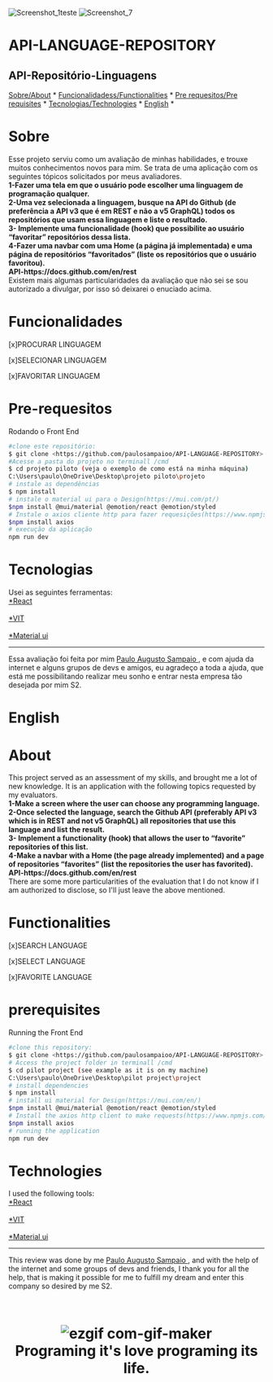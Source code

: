 
![Screenshot_1teste](https://user-images.githubusercontent.com/108671627/184571981-0a644030-d3c4-46e1-98dc-275a06b5b87c.png)
![Screenshot_7](https://user-images.githubusercontent.com/108671627/184572035-021bfd23-8cc4-4384-914d-65f424c3b106.png)

# API-LANGUAGE-REPOSITORY
<h2> API-Repositório-Linguagens </h2>
<a align="center">
<a href="#sobre">Sobre/About</a> *
<a href="#funcionalidades">Funcionalidadess/Functionalities</a> *
<a href="#pre-requesitos">Pre requesitos/Pre requisites</a> *
<a href="#tecnologias">Tecnologias/Technologies</a> *
<a href="#english">English</a> *


# Sobre
<p>Esse projeto serviu como um avaliação de minhas habilidades, e trouxe muitos conhecimentos novos para mim.
Se trata de uma aplicação com os seguintes tópicos solicitados por meus avaliadores.
<b><br/>1-Fazer uma tela em que o usuário pode escolher uma linguagem de programação qualquer.
<br/>2-Uma vez selecionada a linguagem, busque na API do Github (de preferência a API v3 que é em
REST e não a v5 GraphQL) todos os repositórios que usam essa linguagem e liste o resultado.
<br/>3- Implemente uma funcionalidade (hook) que possibilite ao usuário “favoritar” repositórios dessa
lista.
<br/>4-Fazer uma navbar com uma Home (a página já implementada) e uma página de repositórios 
“favoritados” (liste os repositórios que o usuário favoritou).
<br/>API-https://docs.github.com/en/rest</b>
<br> Existem mais algumas particularidades da avaliação que não sei se sou autorizado a divulgar,
por isso só deixarei o enuciado acima.
</p>


# Funcionalidades
<p> [x]PROCURAR LINGUAGEM</p>
<p> [x]SELECIONAR LINGUAGEM</p>
<p> [x]FAVORITAR LINGUAGEM</p>


# Pre-requesitos
Rodando o Front End
```bash
#clone este repositório:
$ git clone <https://github.com/paulosampaioo/API-LANGUAGE-REPOSITORY>
#Acesse a pasta do projeto no terminall /cmd
$ cd projeto piloto (veja o exemplo de como está na minha máquina)
C:\Users\paulo\OneDrive\Desktop\projeto piloto\projeto
# instale as dependências
$ npm install
# instale o material ui para o Design(https://mui.com/pt/)
$npm install @mui/material @emotion/react @emotion/styled
# Instale o axios cliente http para fazer requesições(https://www.npmjs.com/package/axios || https://www.devmedia.com.br/consumindo-uma-api-com-react-js-e-axios/42900 ).
$npm install axios
# execução da aplicação
npm run dev

```
# Tecnologias
Usei as seguintes ferramentas:
<br><a href="https://reactrouter.com/"> *React </a></br>
<br><a href="https://vitejs.dev/"> *VIT</a></br>
<br><a href="https://mui.com/pt/"> *Material ui </a></br>
_______________________________________________________________________________________________________________________________________________________________________
Essa avaliação foi  feita por mim <a href="https://www.linkedin.com/in/paulo-sampaio-26a602100/"> Paulo Augusto Sampaio </a>, e com ajuda da internet e alguns grupos de devs e amigos, eu agradeço a toda a ajuda, que está me possibilitando realizar meu sonho e entrar nesta empresa tão desejada por mim S2.

# English
# About
<p>This project served as an assessment of my skills, and brought me a lot of new knowledge.
It is an application with the following topics requested by my evaluators.
<b><br/>1-Make a screen where the user can choose any programming language.
<br/>2-Once selected the language, search the Github API (preferably API v3 which is in
REST and not v5 GraphQL) all repositories that use this language and list the result.
<br/>3- Implement a functionality (hook) that allows the user to “favorite” repositories of this
list.
<br/>4-Make a navbar with a Home (the page already implemented) and a page of repositories
“favorites” (list the repositories the user has favorited).
<br/>API-https://docs.github.com/en/rest</b>
<br> There are some more particularities of the evaluation that I do not know if I am authorized to disclose,
so I'll just leave the above mentioned.
</p>

# Functionalities
<p> [x]SEARCH LANGUAGE</p>
<p> [x]SELECT LANGUAGE</p>
<p> [x]FAVORITE LANGUAGE</p>

# prerequisites
Running the Front End
```bash
#clone this repository:
$ git clone <https://github.com/paulosampaioo/API-LANGUAGE-REPOSITORY>
# Access the project folder in terminall /cmd
$ cd pilot project (see example as it is on my machine)
C:\Users\paulo\OneDrive\Desktop\pilot project\project
# install dependencies
$ npm install
# install ui material for Design(https://mui.com/en/)
$npm install @mui/material @emotion/react @emotion/styled
# Install the axios http client to make requests(https://www.npmjs.com/package/axios || https://www.devmedia.com.br/consumindo-uma-api-com-react-js-e -axios/42900 ).
$npm install axios
# running the application
npm run dev
```
# Technologies
I used the following tools:
<br><a href="https://reactrouter.com/"> *React </a></br>
<br><a href="https://vitejs.dev/"> *VIT</a></br>
<br><a href="https://mui.com/en/"> *Material ui </a></br>

_______________________________________________________________________________________________________________________________________________________________________
This review was done by me <a href="https://www.linkedin.com/in/paulo-sampaio-26a602100/"> Paulo Augusto Sampaio </a>, and with the help of the internet and some groups of devs and friends, I thank you for all the help, that is making it possible for me to fulfill my dream and enter this company so desired by me S2.

<h1 align="center">
<img alt/>

![ezgif com-gif-maker](https://user-images.githubusercontent.com/108671627/184553286-294d36bc-c6e1-475b-83a1-2268e1a087df.gif)
<br>Programing it's love programing its life.</br>

